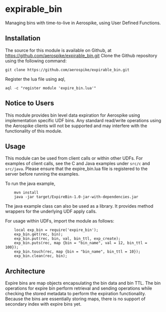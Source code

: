 expirable_bin
=============

Managing bins with time-to-live in Aerospike, using User Defined Functions.

## Installation

The source for this module is available on Github, at https://github.com/aerospike/expirable_bin.git
Clone the Github repository using the following command:
```
git clone https://github.com/aerospike/expirable_bin.git
```

Register the lua file using aql,
```aql
aql -c "register module 'expire_bin.lua'"
```

## Notice to Users
This module provides bin level data expiration for Aerospike using implementation
specific UDF bins. Any standard read/write operations using the Aerospike clients
will not be supported and may interfere with the functionality of this module.

## Usage
This module can be used from client calls or within other UDFs. For examples of client
calls, see the C and Java examples under ```src/c``` and ```src/java```. Please ensure
that the expire_bin.lua file is registered to the server before running the examples.

To run the java example,
```
	mvn install
	java -jar target/ExpireBin-1.0-jar-with-dependencies.jar
```
The java example class can also be used as a library. It provides method wrappers for
the underlying UDF apply calls. 

For usage within UDFs, import the module as follows:
```
	local exp_bin = require('expire_bin');
	exp_bin.get(rec, bin);
	exp_bin.put(rec, bin, val, bin_ttl, exp_create);
	exp_bin.puts(rec, map {bin = "bin_name", val = 12, bin_ttl = 100});
	exp_bin.touch(rec, map {bin = "bin_name", bin_ttl = 10});
	exp_bin.clean(rec, bin);
```
## Architecture
Expire bins are map objects encapsulating the bin data and bin TTL. The bin operations for
expire bin perform retrieval and sending operations while checking the stored metadata 
to perform the expiration functionality. Because the bins are essentially storing maps,
there is no support of secondary index with expire bins yet. 
